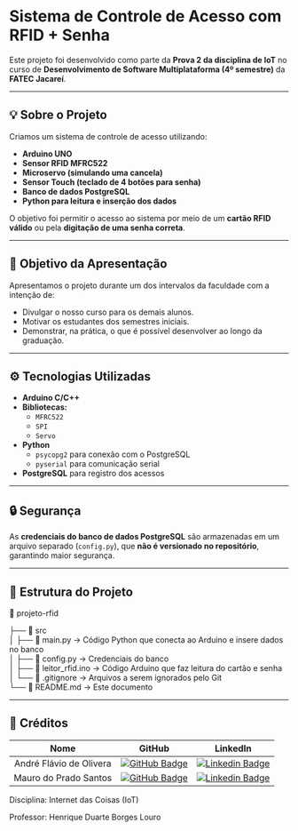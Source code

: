 # Sistema de Controle de Acesso com RFID + Senha

Este projeto foi desenvolvido como parte da **Prova 2 da disciplina de IoT** no curso de **Desenvolvimento de Software Multiplataforma (4º semestre)** da **FATEC Jacareí**.

---

## 💡 Sobre o Projeto

Criamos um sistema de controle de acesso utilizando:

- **Arduino UNO**
- **Sensor RFID MFRC522**
- **Microservo (simulando uma cancela)**
- **Sensor Touch (teclado de 4 botões para senha)**
- **Banco de dados PostgreSQL**
- **Python para leitura e inserção dos dados**

O objetivo foi permitir o acesso ao sistema por meio de um **cartão RFID válido** ou pela **digitação de uma senha correta**.

---

## 🎯 Objetivo da Apresentação

Apresentamos o projeto durante um dos intervalos da faculdade com a intenção de:
- Divulgar o nosso curso para os demais alunos.
- Motivar os estudantes dos semestres iniciais.
- Demonstrar, na prática, o que é possível desenvolver ao longo da graduação.

---

## ⚙️ Tecnologias Utilizadas

- **Arduino C/C++**
- **Bibliotecas:**
  - `MFRC522`
  - `SPI`
  - `Servo`
- **Python**
  - `psycopg2` para conexão com o PostgreSQL
  - `pyserial` para comunicação serial
- **PostgreSQL** para registro dos acessos

---

## 🔒 Segurança

As **credenciais do banco de dados PostgreSQL** são armazenadas em um arquivo separado (`config.py`), que **não é versionado no repositório**, garantindo maior segurança.

---

## 📂 Estrutura do Projeto

📁 projeto-rfid

├── 📁 src <br>
│   ├── 📄 main.py          → Código Python que conecta ao Arduino e insere dados no banco <br>
│   ├── 📄 config.py        → Credenciais do banco <br>
│   ├── 📄 leitor_rfid.ino  → Código Arduino que faz leitura do cartão e senha <br>
│   └── 📄 .gitignore       → Arquivos a serem ignorados pelo Git <br>
└── 📄 README.md            → Este documento

---

## 🤝 Créditos
| Nome | GitHub | LinkedIn |
| :-: | :-: | :-: |
|André Flávio de Olivera|[![GitHub Badge](https://img.shields.io/badge/GitHub-111217?style=flat-square&logo=github&logoColor=white)](https://github.com/andreflavio)| [![Linkedin Badge](https://img.shields.io/badge/Linkedin-blue?style=flat-square&logo=Linkedin&logoColor=white)](https://www.linkedin.com/in/andr%C3%A9fl%C3%A1vio/)|
|Mauro do Prado Santos|[![GitHub Badge](https://img.shields.io/badge/GitHub-111217?style=flat-square&logo=github&logoColor=white)](https://github.com/omaurosantos)| [![Linkedin Badge](https://img.shields.io/badge/Linkedin-blue?style=flat-square&logo=Linkedin&logoColor=white)](https://www.linkedin.com/in/mauro-do-prado-santos-350b2720a/) |

Disciplina: Internet das Coisas (IoT)

Professor: Henrique Duarte Borges Louro
